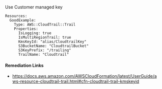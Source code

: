
Use Customer managed key

```yaml---
Resources:
  GoodExample:
    Type: AWS::CloudTrail::Trail
    Properties:
      IsLogging: true
      IsMultiRegionTrail: true
      KmsKeyId: "alias/CloudtrailKey"
      S3BucketName: "CloudtrailBucket"
      S3KeyPrefix: "/trailing"
      TrailName: "Cloudtrail"

```

#### Remediation Links
 - https://docs.aws.amazon.com/AWSCloudFormation/latest/UserGuide/aws-resource-cloudtrail-trail.html#cfn-cloudtrail-trail-kmskeyid


